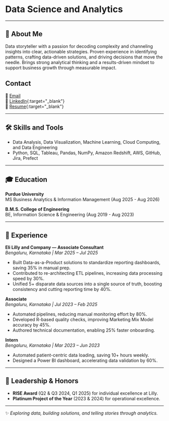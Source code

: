 # Data Science and Analytics

---

## 👋 About Me
Data storyteller with a passion for decoding complexity and channeling insights into clear, actionable strategies.
Proven experience in identifying patterns, crafting data-driven solutions, and driving decisions that move the
needle. Brings strong analytical thinking and a results-driven mindset to support business growth through
measurable impact.

## Contact  
📧 [Email](mailto:sdurg@purdue.edu)  
🔗 [LinkedIn](https://www.linkedin.com/in/sughoshdurg/){:target="_blank"}  
📄 [Resume](assets/Sughosh_Durg_Resume.pdf){:target="_blank"}

---

## 🛠 Skills and Tools
- Data Analysis, Data Visualization, Machine Learning, Cloud Computing, and Data Engineering  
- Python, SQL, Tableau, Pandas, NumPy, Amazon Redshift, AWS, GitHub, Jira, Prefect
  
---

## 🎓 Education
**Purdue University**  
MS Business Analytics & Information Management (Aug 2025 - Aug 2026)  

**B.M.S. College of Engineering**  
BE, Information Science & Engineering (Aug 2019 - Aug 2023)  

---

## 💼 Experience

**Eli Lilly and Company — Associate Consultant**  
*Bengaluru, Karnataka | Mar 2025 – Jul 2025*  
- Built Data-as-a-Product solutions to standardize reporting dashboards, saving 35% in manual prep.  
- Contributed to re-architecting ETL pipelines, increasing data processing speed by 30%.  
- Unified 5+ disparate data sources into a single source of truth, boosting consistency and cutting reporting time by 40%.  

**Associate**  
*Bengaluru, Karnataka | Jul 2023 – Feb 2025*  
- Automated pipelines, reducing manual monitoring effort by 80%.  
- Developed R-based quality checks, improving Marketing Mix Model accuracy by 45%.  
- Authored technical documentation, enabling 25% faster onboarding.  

**Intern**  
*Bengaluru, Karnataka | Mar 2023 – Jun 2023*  
- Automated patient-centric data loading, saving 10+ hours weekly.  
- Designed a Power BI dashboard, accelerating data validation by 60%.  

---

## 🌟 Leadership & Honors
- **RISE Award** (Q2 & Q3 2024, Q1 2025) for individual excellence at Lilly.  
- **Platinum Project of the Year** (2023 & 2024) for operational excellence.
  
---

✨ *Exploring data, building solutions, and telling stories through analytics.*
